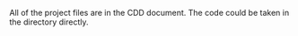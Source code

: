 All of the project files are in the CDD document. The code could be taken in the directory directly.
